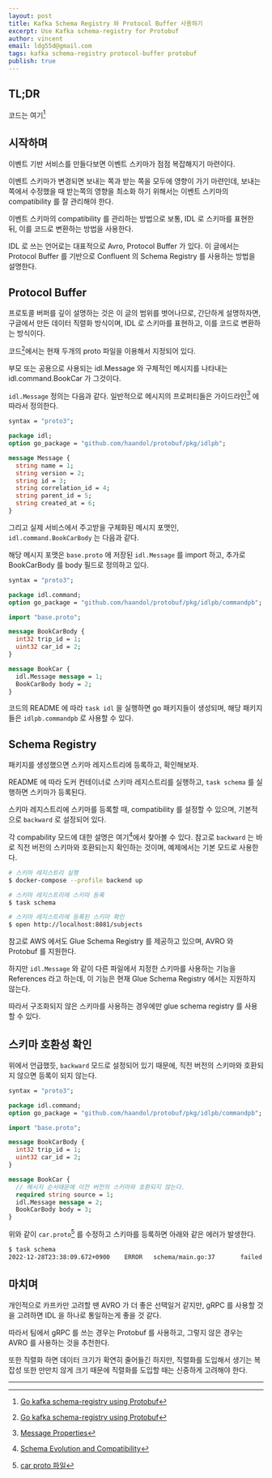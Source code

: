 ```yaml
---
layout: post
title: Kafka Schema Registry 와 Protocol Buffer 사용하기
excerpt: Use Kafka schema-registry for Protobuf
author: vincent
email: ldg55d@gmail.com
tags: kafka schema-registry protocol-buffer protobuf
publish: true
---
```


## TL;DR

코드는 여기[^1]

## 시작하며

이벤트 기반 서비스를 만들다보면 이벤트 스키마가 점점 복잡해지기 마련이다.

이벤트 스키마가 변경되면 보내는 쪽과 받는 쪽을 모두에 영향이 가기 마련인데, 보내는 쪽에서 수정했을 때 받는쪽의 영향을 최소화 하기 위해서는 이벤트 스키마의 compatibility 를 잘 관리해야 한다.

이벤트 스키마의 compatibility 를 관리하는 방법으로 보통, IDL 로 스키마를 표현한 뒤, 이를 코드로 변환하는 방법을 사용한다.

IDL 로 쓰는 언어로는 대표적으로 Avro, Protocol Buffer 가 있다. 이 글에서는 Protocol Buffer 를 기반으로 Confluent 의 Schema Registry 를 사용하는 방법을 설명한다.

## Protocol Buffer

프로토콜 버퍼를 깊이 설명하는 것은 이 글의 범위를 벗어나므로, 간단하게 설명하자면, 구글에서 만든 데이터 직렬화 방식이며, IDL 로 스키마를 표현하고, 이를 코드로 변환하는 방식이다.

코드[^1]에서는 현재 두개의 proto 파일을 이용해서 지정되어 있다.

부모 또는 공용으로 사용되는 idl.Message 와 구체적인 메시지를 나타내는 idl.command.BookCar 가 그것이다.

`idl.Message` 정의는 다음과 같다. 일반적으로 메시지의 프로퍼티들은 가이드라인[^2] 에 따라서 정의한다.

```protobuf
syntax = "proto3";

package idl;
option go_package = "github.com/haandol/protobuf/pkg/idlpb";

message Message {
  string name = 1;
  string version = 2;
  string id = 3;
  string correlation_id = 4;
  string parent_id = 5;
  string created_at = 6;
}
```

그리고 실제 서비스에서 주고받을 구체화된 메시지 포맷인, `idl.command.BookCarBody` 는 다음과 같다.

해당 메시지 포맷은 `base.proto` 에 저장된 `idl.Message` 를 import 하고, 추가로 BookCarBody 를 body 필드로 정의하고 있다.

```protobuf
syntax = "proto3";

package idl.command;
option go_package = "github.com/haandol/protobuf/pkg/idlpb/commandpb";

import "base.proto";

message BookCarBody {
  int32 trip_id = 1;
  uint32 car_id = 2;
}

message BookCar {
  idl.Message message = 1;
  BookCarBody body = 2;
}
```

코드의 README 에 따라 `task idl` 을 실행하면 go 패키지들이 생성되며, 해당 패키지들은 `idlpb.commandpb` 로 사용할 수 있다.

## Schema Registry

패키지를 생성했으면 스키마 레지스트리에 등록하고, 확인해보자.

README 에 따라 도커 컨테이너로 스키마 레지스트리를 실행하고, `task schema` 를 실행하면 스키마가 등록된다.

스키마 레지스트리에 스키마를 등록할 때, compatibility 를 설정할 수 있으며, 기본적으로 `backward` 로 설정되어 있다.

각 compability 모드에 대한 설명은 여기[^3]에서 찾아볼 수 있다. 참고로 `backward` 는 바로 직전 버전의 스키마와 호환되는지 확인하는 것이며, 예제에서는 기본 모드로 사용한다.

```bash
# 스키마 레지스트리 실행
$ docker-compose --profile backend up

# 스키마 레지스트리에 스키마 등록
$ task schema

# 스키마 레지스트리에 등록된 스키마 확인
$ open http://localhost:8081/subjects
```

참고로 AWS 에서도 Glue Schema Registry 를 제공하고 있으며, AVRO 와 Protobuf 를 지원한다.

하지만 `idl.Message` 와 같이 다른 파일에서 지정한 스키마를 사용하는 기능을 References 라고 하는데, 이 기능은 현재 Glue Schema Registry 에서는 지원하지 않는다.

따라서 구조화되지 않은 스키마를 사용하는 경우에만 glue schema registry 를 사용할 수 있다.

## 스키마 호환성 확인

위에서 언급했듯, `backward` 모드로 설정되어 있기 때문에, 직전 버전의 스키마와 호환되지 않으면 등록이 되지 않는다.

```protobuf
syntax = "proto3";

package idl.command;
option go_package = "github.com/haandol/protobuf/pkg/idlpb/commandpb";

import "base.proto";

message BookCarBody {
  int32 trip_id = 1;
  uint32 car_id = 2;
}

message BookCar {
  // 메시지 순서때문에 이전 버전의 스키마와 호환되지 않는다.
  required string source = 1;
  idl.Message message = 2;
  BookCarBody body = 3;
}
```

위와 같이 `car.proto`[^4] 를 수정하고 스키마를 등록하면 아래와 같은 에러가 발생한다.

```bash
$ task schema
2022-12-28T23:38:09.672+0900    ERROR   schema/main.go:37       failed to check compatibility   {"module": "main", "error": "unable to POST \"http://schema-registry:8081/compatibility/subjects/message.Message/versions/latest?verbose=true\": Post \"http://schema-registry:8081/compatibility/subjects/message.Message/versions/latest?verbose=true\": EOF"}
```

## 마치며

개인적으로 카프카만 고려할 땐 AVRO 가 더 좋은 선택일거 같지만, gRPC 를 사용할 것을 고려하면 IDL 을 하나로 통일하는게 좋을 것 같다.

따라서 팀에서 gRPC 를 쓰는 경우는 Protobuf 를 사용하고, 그렇지 않은 경우는 AVRO 를 사용하는 것을 추천한다.

또한 직렬화 하면 데이터 크기가 확연히 줄어들긴 하지만, 직렬화를 도입해서 생기는 복잡성 또한 만만치 않게 크기 때문에 직렬화를 도입할 때는 신중하게 고려해야 한다.

---

[^1]: [Go kafka schema-registry using Protobuf](https://github.com/haandol/go-protobuf-schema-registry)
[^2]: [Message Properties](https://codeopinion.com/message-properties/)
[^3]: [Schema Evolution and Compatibility](https://docs.confluent.io/platform/current/schema-registry/avro.html)
[^4]: [car proto 파일](https://github.com/haandol/go-protobuf-schema-registry/blob/main/idl/commandpb/car.proto)
